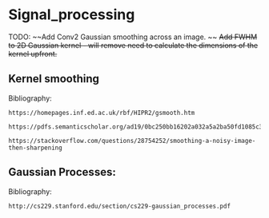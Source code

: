 # Signal_processing

TODO: 
  ~~Add Conv2 Gaussian smoothing across an image. ~~
  ~~Add FWHM to 2D Gaussian kernel - will remove need to calculate the dimensions of the kernel upfront.~~
  
## Kernel smoothing
  Bibliography: 
  
    https://homepages.inf.ed.ac.uk/rbf/HIPR2/gsmooth.htm
    
    https://pdfs.semanticscholar.org/ad19/0bc250bb16202a032a5a2ba50fd1085c3c79.pdf
    
    https://stackoverflow.com/questions/28754252/smoothing-a-noisy-image-then-sharpening
    
## Gaussian Processes:
  
  Bibliography: 
  
    http://cs229.stanford.edu/section/cs229-gaussian_processes.pdf
